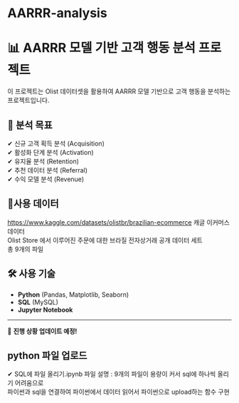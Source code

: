 # AARRR-analysis

# 📊 AARRR 모델 기반 고객 행동 분석 프로젝트  
이 프로젝트는 Olist 데이터셋을 활용하여 AARRR 모델 기반으로 고객 행동을 분석하는 프로젝트입니다.

## 📌 분석 목표  
✔ 신규 고객 획득 분석 (Acquisition)  
✔ 활성화 단계 분석 (Activation)  
✔ 유지율 분석 (Retention)  
✔ 추천 데이터 분석 (Referral)  
✔ 수익 모델 분석 (Revenue)  

## 🚀사용 데이터 
https://www.kaggle.com/datasets/olistbr/brazilian-ecommerce
캐글 이커머스 데이터  
Olist Store 에서 이루어진 주문에 대한 브라질 전자상거래 공개 데이터 세트  
총 9개의 파일  

## 🛠 사용 기술  
- **Python** (Pandas, Matplotlib, Seaborn)  
- **SQL** (MySQL)  
- **Jupyter Notebook**  

---
🚀 **진행 상황 업데이트 예정!**

## python 파일 업로드
✔ SQL에 파일 올리기.ipynb
파일 설명 : 9개의 파일이 용량이 커서 sql에 하나씩 올리기 어려움으로  
          파이썬과 sql을 연결하여 파이썬에서 데이터 읽어서 파이썬으로 upload하는 함수 구현

